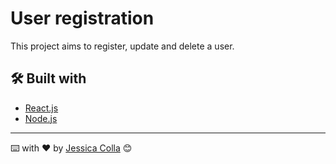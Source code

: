 # User registration

This project aims to register, update and delete a user.

## 🛠️ Built with

* [React.js](https://pt-br.reactjs.org/) 
* [Node.js](https://nodejs.org/en/)

---
⌨️ with ❤️ by [Jessica Colla](https://github.com/JessColla) 😊
